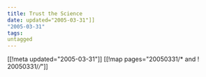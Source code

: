 ```yaml
---
title: Trust the Science
date: updated="2005-03-31"]]
"2005-03-31"
tags:
untagged
---
```

[[!meta updated="2005-03-31"]]
[[!map pages="20050331/* and ! 20050331/*/*"]]
